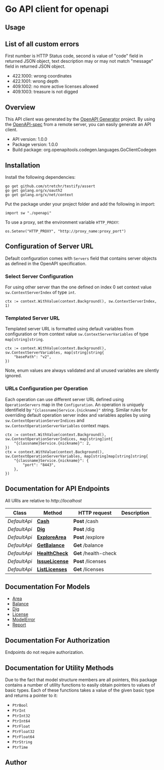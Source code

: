 # Go API client for openapi

## Usage
## List of all custom errors
First number is HTTP Status code, second is value of \"code\" field in returned JSON object, text description may or may not match \"message\" field in returned JSON object.
- 422.1000: wrong coordinates
- 422.1001: wrong depth
- 409.1002: no more active licenses allowed
- 409.1003: treasure is not digged


## Overview
This API client was generated by the [OpenAPI Generator](https://openapi-generator.tech) project.  By using the [OpenAPI-spec](https://www.openapis.org/) from a remote server, you can easily generate an API client.

- API version: 1.0.0
- Package version: 1.0.0
- Build package: org.openapitools.codegen.languages.GoClientCodegen

## Installation

Install the following dependencies:

```shell
go get github.com/stretchr/testify/assert
go get golang.org/x/oauth2
go get golang.org/x/net/context
```

Put the package under your project folder and add the following in import:

```golang
import sw "./openapi"
```

To use a proxy, set the environment variable `HTTP_PROXY`:

```golang
os.Setenv("HTTP_PROXY", "http://proxy_name:proxy_port")
```

## Configuration of Server URL

Default configuration comes with `Servers` field that contains server objects as defined in the OpenAPI specification.

### Select Server Configuration

For using other server than the one defined on index 0 set context value `sw.ContextServerIndex` of type `int`.

```golang
ctx := context.WithValue(context.Background(), sw.ContextServerIndex, 1)
```

### Templated Server URL

Templated server URL is formatted using default variables from configuration or from context value `sw.ContextServerVariables` of type `map[string]string`.

```golang
ctx := context.WithValue(context.Background(), sw.ContextServerVariables, map[string]string{
	"basePath": "v2",
})
```

Note, enum values are always validated and all unused variables are silently ignored.

### URLs Configuration per Operation

Each operation can use different server URL defined using `OperationServers` map in the `Configuration`.
An operation is uniquely identifield by `"{classname}Service.{nickname}"` string.
Similar rules for overriding default operation server index and variables applies by using `sw.ContextOperationServerIndices` and `sw.ContextOperationServerVariables` context maps.

```
ctx := context.WithValue(context.Background(), sw.ContextOperationServerIndices, map[string]int{
	"{classname}Service.{nickname}": 2,
})
ctx = context.WithValue(context.Background(), sw.ContextOperationServerVariables, map[string]map[string]string{
	"{classname}Service.{nickname}": {
		"port": "8443",
	},
})
```

## Documentation for API Endpoints

All URIs are relative to *http://localhost*

Class | Method | HTTP request | Description
------------ | ------------- | ------------- | -------------
*DefaultApi* | [**Cash**](docs/DefaultApi.md#cash) | **Post** /cash | 
*DefaultApi* | [**Dig**](docs/DefaultApi.md#dig) | **Post** /dig | 
*DefaultApi* | [**ExploreArea**](docs/DefaultApi.md#explorearea) | **Post** /explore | 
*DefaultApi* | [**GetBalance**](docs/DefaultApi.md#getbalance) | **Get** /balance | 
*DefaultApi* | [**HealthCheck**](docs/DefaultApi.md#healthcheck) | **Get** /health-check | 
*DefaultApi* | [**IssueLicense**](docs/DefaultApi.md#issuelicense) | **Post** /licenses | 
*DefaultApi* | [**ListLicenses**](docs/DefaultApi.md#listlicenses) | **Get** /licenses | 


## Documentation For Models

 - [Area](docs/Area.md)
 - [Balance](docs/Balance.md)
 - [Dig](docs/Dig.md)
 - [License](docs/License.md)
 - [ModelError](docs/ModelError.md)
 - [Report](docs/Report.md)


## Documentation For Authorization

 Endpoints do not require authorization.


## Documentation for Utility Methods

Due to the fact that model structure members are all pointers, this package contains
a number of utility functions to easily obtain pointers to values of basic types.
Each of these functions takes a value of the given basic type and returns a pointer to it:

* `PtrBool`
* `PtrInt`
* `PtrInt32`
* `PtrInt64`
* `PtrFloat`
* `PtrFloat32`
* `PtrFloat64`
* `PtrString`
* `PtrTime`

## Author



